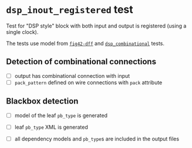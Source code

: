 # `dsp_inout_registered` test

Test for "DSP style" block with both input and output is registered (using a
single clock).

The tests use model from [`fig42-dff`](FIXME) and
[`dsp_combinational`](../dsp_combinational/README.md) tests.


## Detection of combinational connections

 - [ ] output has combinational connection with input
 - [ ] `pack_pattern` defined on wire connections with `pack` attribute

## Blackbox detection

 - [ ] model of the leaf `pb_type` is generated
 - [ ] leaf `pb_type` XML is generated
 - [ ] all dependency models and `pb_type`s are included in the output files

